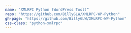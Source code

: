 ```yaml
---
name: "XMLRPC Python (WordPress Tool)"
repo: "https://github.com/BillyGLW/XMLRPC-WP-Python"
gh-page: "https://github.com/BillyGLW/XMLRPC-WP-Python"
css-class: "python-xmlrpc"
---
```

